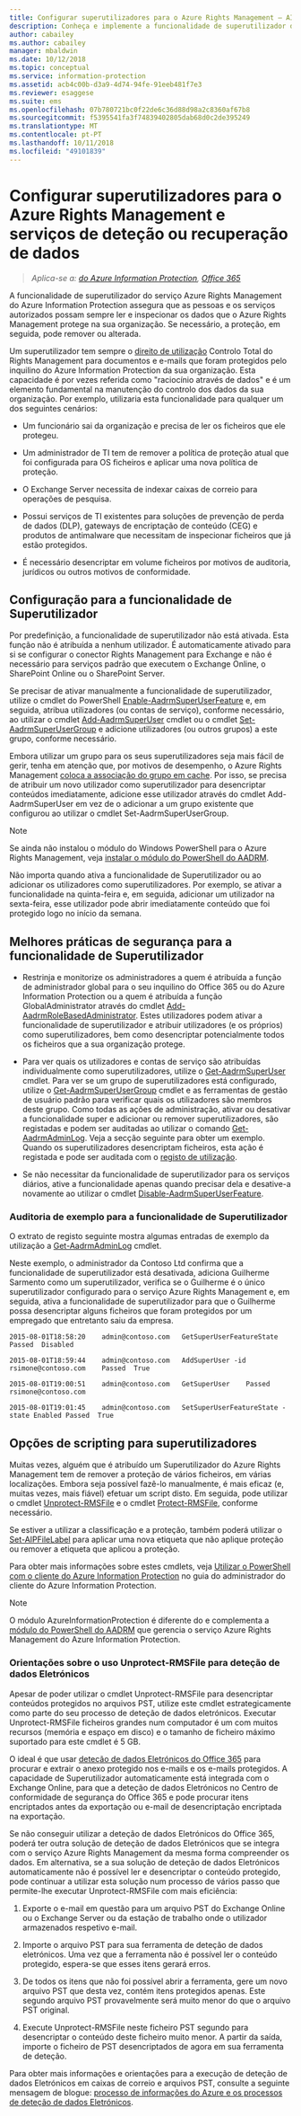 ```yaml
---
title: Configurar superutilizadores para o Azure Rights Management – AIP
description: Conheça e implemente a funcionalidade de superutilizador do serviço Azure Rights Management do Azure Information Protection para que as pessoas e os serviços autorizados possam sempre ler e inspecionar os dados que o Azure Rights Management protege na sua organização. Esta capacidade é por vezes referida como "raciocínio através de dados" e é um elemento fundamental na manutenção do controlo dos dados da organização.
author: cabailey
ms.author: cabailey
manager: mbaldwin
ms.date: 10/12/2018
ms.topic: conceptual
ms.service: information-protection
ms.assetid: acb4c00b-d3a9-4d74-94fe-91eeb481f7e3
ms.reviewer: esaggese
ms.suite: ems
ms.openlocfilehash: 07b780721bc0f22de6c36d88d98a2c8360af67b8
ms.sourcegitcommit: f5395541fa3f74839402805dab68d0c2de395249
ms.translationtype: MT
ms.contentlocale: pt-PT
ms.lasthandoff: 10/11/2018
ms.locfileid: "49101839"
---
```

# <a name="configuring-super-users-for-azure-rights-management-and-discovery-services-or-data-recovery"></a>Configurar superutilizadores para o Azure Rights Management e serviços de deteção ou recuperação de dados

>*Aplica-se a: [do Azure Information Protection](https://azure.microsoft.com/pricing/details/information-protection), [Office 365](http://download.microsoft.com/download/E/C/F/ECF42E71-4EC0-48FF-AA00-577AC14D5B5C/Azure_Information_Protection_licensing_datasheet_EN-US.pdf)*

A funcionalidade de superutilizador do serviço Azure Rights Management do Azure Information Protection assegura que as pessoas e os serviços autorizados possam sempre ler e inspecionar os dados que o Azure Rights Management protege na sua organização. Se necessário, a proteção, em seguida, pode remover ou alterada.

Um superutilizador tem sempre o [direito de utilização](configure-usage-rights.md) Controlo Total do Rights Management para documentos e e-mails que foram protegidos pelo inquilino do Azure Information Protection da sua organização. Esta capacidade é por vezes referida como "raciocínio através de dados" e é um elemento fundamental na manutenção do controlo dos dados da sua organização. Por exemplo, utilizaria esta funcionalidade para qualquer um dos seguintes cenários:

- Um funcionário sai da organização e precisa de ler os ficheiros que ele protegeu.

- Um administrador de TI tem de remover a política de proteção atual que foi configurada para OS ficheiros e aplicar uma nova política de proteção.

- O Exchange Server necessita de indexar caixas de correio para operações de pesquisa.

- Possui serviços de TI existentes para soluções de prevenção de perda de dados (DLP), gateways de encriptação de conteúdo (CEG) e produtos de antimalware que necessitam de inspecionar ficheiros que já estão protegidos.

- É necessário desencriptar em volume ficheiros por motivos de auditoria, jurídicos ou outros motivos de conformidade.

## <a name="configuration-for-the-super-user-feature"></a>Configuração para a funcionalidade de Superutilizador

Por predefinição, a funcionalidade de superutilizador não está ativada. Esta função não é atribuída a nenhum utilizador. É automaticamente ativado para si se configurar o conector Rights Management para Exchange e não é necessário para serviços padrão que executem o Exchange Online, o SharePoint Online ou o SharePoint Server.

Se precisar de ativar manualmente a funcionalidade de superutilizador, utilize o cmdlet do PowerShell [Enable-AadrmSuperUserFeature](/powershell/aadrm/vlatest/enable-aadrmsuperuserfeature) e, em seguida, atribua utilizadores (ou contas de serviço), conforme necessário, ao utilizar o cmdlet [Add-AadrmSuperUser](/powershell/aadrm/vlatest/add-aadrmsuperuser) cmdlet ou o cmdlet [Set-AadrmSuperUserGroup](/powershell/aadrm/vlatest/set-aadrmsuperusergroup) e adicione utilizadores (ou outros grupos) a este grupo, conforme necessário. 

Embora utilizar um grupo para os seus superutilizadores seja mais fácil de gerir, tenha em atenção que, por motivos de desempenho, o Azure Rights Management [coloca a associação do grupo em cache](prepare.md#group-membership-caching-by-azure-information-protection). Por isso, se precisa de atribuir um novo utilizador como superutilizador para desencriptar conteúdos imediatamente, adicione esse utilizador através do cmdlet Add-AadrmSuperUser em vez de o adicionar a um grupo existente que configurou ao utilizar o cmdlet Set-AadrmSuperUserGroup.

> [!NOTE]
> Se ainda não instalou o módulo do Windows PowerShell para o Azure Rights Management, veja [instalar o módulo do PowerShell do AADRM](install-powershell.md).

Não importa quando ativa a funcionalidade de Superutilizador ou ao adicionar os utilizadores como superutilizadores. Por exemplo, se ativar a funcionalidade na quinta-feira e, em seguida, adicionar um utilizador na sexta-feira, esse utilizador pode abrir imediatamente conteúdo que foi protegido logo no início da semana.

## <a name="security-best-practices-for-the-super-user-feature"></a>Melhores práticas de segurança para a funcionalidade de Superutilizador

- Restrinja e monitorize os administradores a quem é atribuída a função de administrador global para o seu inquilino do Office 365 ou do Azure Information Protection ou a quem é atribuída a função GlobalAdministrator através do cmdlet [Add-AadrmRoleBasedAdministrator](/powershell/module/aadrm/add-aadrmrolebasedadministrator). Estes utilizadores podem ativar a funcionalidade de superutilizador e atribuir utilizadores (e os próprios) como superutilizadores, bem como desencriptar potencialmente todos os ficheiros que a sua organização protege.

- Para ver quais os utilizadores e contas de serviço são atribuídas individualmente como superutilizadores, utilize o [Get-AadrmSuperUser](/powershell/module/aadrm/get-aadrmsuperuser) cmdlet. Para ver se um grupo de superutilizadores está configurado, utilize o [Get-AadrmSuperUserGroup](/powershell/module/aadrm/get-aadrmsuperusergroup) cmdlet e as ferramentas de gestão de usuário padrão para verificar quais os utilizadores são membros deste grupo. Como todas as ações de administração, ativar ou desativar a funcionalidade super e adicionar ou remover superutilizadores, são registadas e podem ser auditadas ao utilizar o comando [Get-AadrmAdminLog](/powershell/module/aadrm/get-aadrmadminlog). Veja a secção seguinte para obter um exemplo. Quando os superutilizadores desencriptam ficheiros, esta ação é registada e pode ser auditada com o [registo de utilização](log-analyze-usage.md).

- Se não necessitar da funcionalidade de superutilizador para os serviços diários, ative a funcionalidade apenas quando precisar dela e desative-a novamente ao utilizar o cmdlet [Disable-AadrmSuperUserFeature](/powershell/module/aadrm/disable-aadrmsuperuserfeature).

### <a name="example-auditing-for-the-super-user-feature"></a>Auditoria de exemplo para a funcionalidade de Superutilizador

O extrato de registo seguinte mostra algumas entradas de exemplo da utilização a [Get-AadrmAdminLog](/powershell/module/aadrm/get-aadrmadminlog) cmdlet. 

Neste exemplo, o administrador da Contoso Ltd confirma que a funcionalidade de superutilizador está desativada, adiciona Guilherme Sarmento como um superutilizador, verifica se o Guilherme é o único superutilizador configurado para o serviço Azure Rights Management e, em seguida, ativa a funcionalidade de superutilizador para que o Guilherme possa desencriptar alguns ficheiros que foram protegidos por um empregado que entretanto saiu da empresa.

`2015-08-01T18:58:20    admin@contoso.com   GetSuperUserFeatureState    Passed  Disabled`

`2015-08-01T18:59:44    admin@contoso.com   AddSuperUser -id rsimone@contoso.com    Passed  True`

`2015-08-01T19:00:51    admin@contoso.com   GetSuperUser    Passed  rsimone@contoso.com`

`2015-08-01T19:01:45    admin@contoso.com   SetSuperUserFeatureState -state Enabled Passed  True`

## <a name="scripting-options-for-super-users"></a>Opções de scripting para superutilizadores
Muitas vezes, alguém que é atribuído um Superutilizador do Azure Rights Management tem de remover a proteção de vários ficheiros, em várias localizações. Embora seja possível fazê-lo manualmente, é mais eficaz (e, muitas vezes, mais fiável) efetuar um script disto. Em seguida, pode utilizar o cmdlet [Unprotect-RMSFile](/powershell/module/azureinformationprotection/unprotect-rmsfile) e o cmdlet [Protect-RMSFile](/powershell/module/azureinformationprotection/protect-rmsfile), conforme necessário. 

Se estiver a utilizar a classificação e a proteção, também poderá utilizar o [Set-AIPFileLabel](/powershell/module/azureinformationprotection/set-aipfilelabel) para aplicar uma nova etiqueta que não aplique proteção ou remover a etiqueta que aplicou a proteção. 

Para obter mais informações sobre estes cmdlets, veja [Utilizar o PowerShell com o cliente do Azure Information Protection](./rms-client/client-admin-guide-powershell.md) no guia do administrador do cliente do Azure Information Protection.

> [!NOTE]
> O módulo AzureInformationProtection é diferente do e complementa a [módulo do PowerShell do AADRM](administer-powershell.md) que gerencia o serviço Azure Rights Management do Azure Information Protection.

### <a name="guidance-for-using-unprotect-rmsfile-for-ediscovery"></a>Orientações sobre o uso Unprotect-RMSFile para deteção de dados Eletrónicos

Apesar de poder utilizar o cmdlet Unprotect-RMSFile para desencriptar conteúdos protegidos no arquivos PST, utilize este cmdlet estrategicamente como parte do seu processo de deteção de dados eletrónicos. Executar Unprotect-RMSFile ficheiros grandes num computador é um com muitos recursos (memória e espaço em disco) e o tamanho de ficheiro máximo suportado para este cmdlet é 5 GB.

O ideal é que usar [deteção de dados Eletrónicos do Office 365](/office365/securitycompliance/ediscovery) para procurar e extrair o anexo protegido nos e-mails e os e-mails protegidos. A capacidade de Superutilizador automaticamente está integrada com o Exchange Online, para que a deteção de dados Eletrónicos no Centro de conformidade de segurança do Office 365 e pode procurar itens encriptados antes da exportação ou e-mail de desencriptação encriptada na exportação.

Se não conseguir utilizar a deteção de dados Eletrónicos do Office 365, poderá ter outra solução de deteção de dados Eletrónicos que se integra com o serviço Azure Rights Management da mesma forma compreender os dados. Em alternativa, se a sua solução de deteção de dados Eletrónicos automaticamente não é possível ler e desencriptar o conteúdo protegido, pode continuar a utilizar esta solução num processo de vários passo que permite-lhe executar Unprotect-RMSFile com mais eficiência:

1. Exporte o e-mail em questão para um arquivo PST do Exchange Online ou o Exchange Server ou da estação de trabalho onde o utilizador armazenados respetivo e-mail.

2. Importe o arquivo PST para sua ferramenta de deteção de dados eletrónicos. Uma vez que a ferramenta não é possível ler o conteúdo protegido, espera-se que esses itens gerará erros.

3. De todos os itens que não foi possível abrir a ferramenta, gere um novo arquivo PST que desta vez, contém itens protegidos apenas. Este segundo arquivo PST provavelmente será muito menor do que o arquivo PST original.

4. Execute Unprotect-RMSFile neste ficheiro PST segundo para desencriptar o conteúdo deste ficheiro muito menor. A partir da saída, importe o ficheiro de PST desencriptados de agora em sua ferramenta de deteção.

Para obter mais informações e orientações para a execução de deteção de dados Eletrónicos em caixas de correio e arquivos PST, consulte a seguinte mensagem de blogue: [processo de informações do Azure e os processos de deteção de dados Eletrónicos](https://techcommunity.microsoft.com/t5/Azure-Information-Protection/Azure-Information-Protection-and-eDiscovery-Processes/ba-p/270216).

